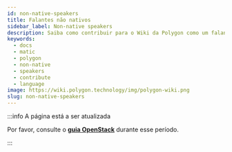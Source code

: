 ```yaml
---
id: non-native-speakers
title: Falantes não nativos
sidebar_label: Non-native speakers
description: Saiba como contribuir para o Wiki da Polygon como um falante não nativo.
keywords:
  - docs
  - matic
  - polygon
  - non-native
  - speakers
  - contribute
  - language
image: https://wiki.polygon.technology/img/polygon-wiki.png
slug: non-native-speakers
---
```


:::info A página está a ser atualizada

Por favor, consulte o
**[guia OpenStack](https://docs.openstack.org/doc-contrib-guide/non-native-english-speakers.html)**
durante esse período.

:::
